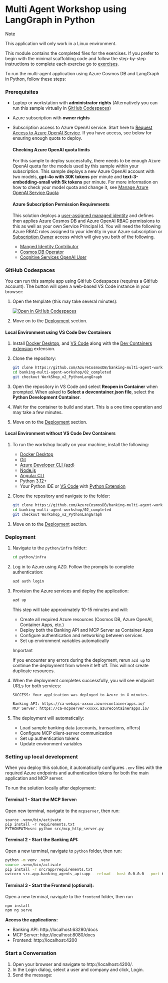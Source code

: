 # Multi Agent Workshop using LangGraph in Python

> [!NOTE]
> This application will only work in a Linux environment.

This module contains the completed files for the exercises. If you prefer to begin with the minimal scaffolding code and follow the step-by-step instructions to complete each exercise go to [exercises](../../01_exercises/README.md).

To run the multi-agent application using Azure Cosmos DB and LangGraph in Python, follow these steps:

### Prerequisites

- Laptop or workstation with **administrator rights** (Alternatively you can run this sample virtually in [GitHub Codespaces](https://github.com/features/codespaces))
- Azure subscription with **owner rights**
- Subscription access to Azure OpenAI service. Start here to [Request Access to Azure OpenAI Service](https://aka.ms/oaiapply). If you have access, see below for ensuring enough quota to deploy.

  #### Checking Azure OpenAI quota limits

  For this sample to deploy successfully, there needs to be enough Azure OpenAI quota for the models used by this sample within your subscription. This sample deploys a new Azure OpenAI account with two models, **gpt-4o with 30K tokens** per minute and **text-3-embedding-small with 5k tokens** per minute. For more information on how to check your model quota and change it, see [Manage Azure OpenAI Service Quota](https://learn.microsoft.com/azure/ai-services/openai/how-to/quota)

  #### Azure Subscription Permission Requirements

  This solution deploys a [user-assigned managed identity](https://learn.microsoft.com/entra/identity/managed-identities-azure-resources/overview) and defines then applies Azure Cosmos DB and Azure OpenAI RBAC permissions to this as well as your own Service Principal Id. You will need the following Azure RBAC roles assigned to your identity in your Azure subscription or [Subscription Owner](https://learn.microsoft.com/azure/role-based-access-control/built-in-roles/privileged#owner) access which will give you both of the following.

  - [Manged Identity Contributor](https://learn.microsoft.com/azure/role-based-access-control/built-in-roles/identity#managed-identity-contributor)
  - [Cosmos DB Operator](https://learn.microsoft.com/azure/role-based-access-control/built-in-roles/databases#cosmos-db-operator)
  - [Cognitive Services OpenAI User](https://learn.microsoft.com/azure/role-based-access-control/built-in-roles/ai-machine-learning#cognitive-services-openai-user)

### GitHub Codespaces

You can run this sample app using GitHub Codespaces (requires a GitHub account). The button will open a web-based VS Code instance in your browser:

1. Open the template (this may take several minutes):

   [![Open in GitHub Codespaces](https://github.com/codespaces/badge.svg)](https://codespaces.new/AzureCosmosDB/banking-multi-agent-workshop/tree/WorkShop_v2_PythonLangGraph?devcontainer_path=.devcontainer/python/devcontainer.json)

2. Move on to the [Deployment](readme.md#deployment) section.

#### Local Environment using VS Code Dev Containers

1. Install [Docker Desktop](https://docs.docker.com/desktop/), and [VS Code](https://code.visualstudio.com/Download) along with the [Dev Containers extension](https://code.visualstudio.com/docs/devcontainers/tutorial#_install-the-extension) extension.

2. Clone the repository:

   ```bash
   git clone https://github.com/AzureCosmosDB/banking-multi-agent-workshop/
   cd banking-multi-agent-workshop/02_completed
   git checkout WorkShop_v2_PythonLangGraph
   ```

3. Open the repository in VS Code and select **Reopen in Container** when prompted. When asked to **Select a devcontainer.json file**, select the **Python Development Container**.

4. Wait for the container to build and start. This is a one time operation and may take a few minutes.

5. Move on to the [Deployment](readme.md#deployment) section.

#### Local Environment without VS Code Dev Containers

1. To run the workshop locally on your machine, install the following:

   - [Docker Desktop](https://docs.docker.com/desktop/)
   - [Git](https://git-scm.com/downloads)
   - [Azure Developer CLI (azd)](https://aka.ms/install-azd)
   - [Node.js](https://nodejs.org/en/download/)
   - [Angular CLI](https://angular.dev/installation#install-angular-cli)
   - [Python 3.12+](https://www.python.org/downloads/)
   - Your Python IDE or [VS Code](https://code.visualstudio.com/Download) with [Python Extension](https://marketplace.visualstudio.com/items?itemName=ms-python.python)

2. Clone the repository and navigate to the folder:

   ```bash
   git clone https://github.com/AzureCosmosDB/banking-multi-agent-workshop/
   cd banking-multi-agent-workshop/02_completed
   git checkout WorkShop_v2_PythonLangGraph
   ```

3. Move on to the [Deployment](readme.md#deployment) section.

### Deployment

1. Navigate to the `python/infra` folder:

   ```bash
   cd python/infra
   ```

2. Log in to Azure using AZD. Follow the prompts to complete authentication:

   ```bash
   azd auth login
   ```

3. Provision the Azure services and deploy the application:

   ```bash
   azd up
   ```

   This step will take approximately 10-15 minutes and will:
   - Create all required Azure resources (Cosmos DB, Azure OpenAI, Container Apps, etc.)
   - Deploy both the Banking API and MCP Server as Container Apps
   - Configure authentication and networking between services
   - Set up environment variables automatically

   > [!IMPORTANT]
   > If you encounter any errors during the deployment, rerun `azd up` to continue the deployment from where it left off. This will not create duplicate resources.

4. When the deployment completes successfully, you will see endpoint URLs for both services:

   ```bash
   SUCCESS: Your application was deployed to Azure in X minutes.
   
   Banking API: https://ca-webapi-xxxxx.azurecontainerapps.io/
   MCP Server: https://ca-mcpserver-xxxxx.azurecontainerapps.io/
   ```

5. The deployment will automatically:
   - Load sample banking data (accounts, transactions, offers)
   - Configure MCP client-server communication
   - Set up authentication tokens
   - Update environment variables

### Setting up local development

When you deploy this solution, it automatically configures `.env` files with the required Azure endpoints and authentication tokens for both the main application and MCP server.

To run the solution locally after deployment:

#### Terminal 1 - Start the MCP Server:

Open new terminal, navigate to the `mcpserver`, then run:

```shell
source .venv/bin/activate
pip install -r requirements.txt
PYTHONPATH=src python src/mcp_http_server.py
```

#### Terminal 2 - Start the Banking API:

Open a new terminal, navigate to `python` folder, then run:

```bash
python -m venv .venv
source .venv/bin/activate
pip install -r src/app/requirements.txt
uvicorn src.app.banking_agents_api:app --reload --host 0.0.0.0 --port 63280
```

#### Terminal 3 - Start the Frontend (optional):

Open a new terminal, navigate to the `frontend` folder, then run

```bash
npm install
npm ng serve
```

**Access the applications:**
- Banking API: http://localhost:63280/docs
- MCP Server: http://localhost:8080/docs
- Frontend: http://localhost:4200

### Start a Conversation

1. Open your browser and navigate to http://localhost:4200/.
1. In the Login dialog, select a user and company and click, Login.
1. Send the message:
